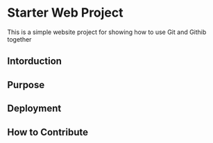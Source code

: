 # Starter Web Project

This is a simple website project for showing how to use Git and Githib together

## Intorduction

## Purpose

## Deployment

## How to Contribute
